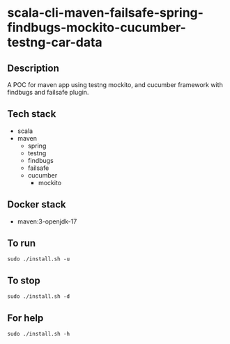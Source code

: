 # scala-cli-maven-failsafe-spring-findbugs-mockito-cucumber-testng-car-data

## Description
A POC for maven app using testng
mockito, and cucumber framework
with findbugs and failsafe plugin.

## Tech stack
- scala
- maven
	- spring
  - testng
  - findbugs
  - failsafe
  - cucumber
	- mockito


## Docker stack
- maven:3-openjdk-17

## To run
`sudo ./install.sh -u`

## To stop
`sudo ./install.sh -d`

## For help
`sudo ./install.sh -h`
